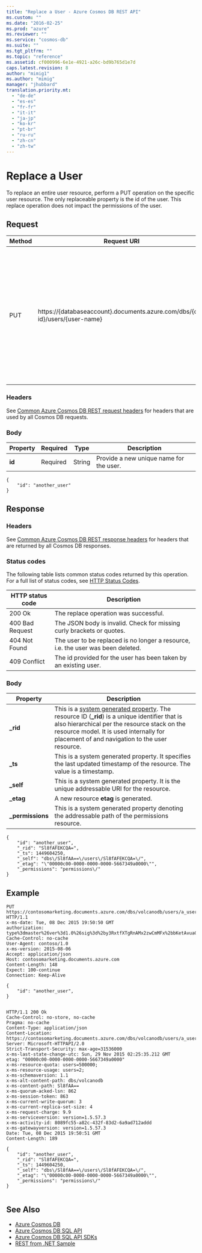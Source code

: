 ```yaml
---
title: "Replace a User - Azure Cosmos DB REST API"
ms.custom: ""
ms.date: "2016-02-25"
ms.prod: "azure"
ms.reviewer: ""
ms.service: "cosmos-db"
ms.suite: ""
ms.tgt_pltfrm: ""
ms.topic: "reference"
ms.assetid: cf000996-6e1e-4921-a26c-bd9b765d1e7d
caps.latest.revision: 8
author: "mimig1"
ms.author: "mimig"
manager: "jhubbard"
translation.priority.mt: 
  - "de-de"
  - "es-es"
  - "fr-fr"
  - "it-it"
  - "ja-jp"
  - "ko-kr"
  - "pt-br"
  - "ru-ru"
  - "zh-cn"
  - "zh-tw"
---
```

# Replace a User
  To replace an entire user resource, perform a PUT operation on the specific user resource. The only replaceable property is the id of the user. This replace operation does not impact the permissions of the user.  
  
## Request  
  
|Method|Request URI|Description|  
|------------|-----------------|-----------------|  
|PUT|https://{databaseaccount}.documents.azure.com/dbs/{db-id}/users/{user-name}|Note that the {databaseaccount} is the name of the Azure Cosmos DB account created under your subscription. The {db-id} value is the user generated name/id of the database where the user resides, not the system generated id (rid). The {user-name} value is the name of the user to be replaced.|  
  
### Headers  
 See [Common Azure Cosmos DB REST request headers](common-documentdb-rest-request-headers.md) for headers that are used by all Cosmos DB requests.  
  
### Body  
  
|Property|Required|Type|Description|  
|--------------|--------------|----------|-----------------|  
|**id**|Required|String|Provide a new unique name for the user.|  
  
```  
{  
    "id": "another_user"  
}  
```  
  
## Response  
  
### Headers  
 See [Common Azure Cosmos DB REST response headers](common-documentdb-rest-response-headers.md) for headers that are returned by all Cosmos DB responses.  
  
### Status codes  
 The following table lists common status codes returned by this operation. For a full list of status codes, see [HTTP Status Codes](https://msdn.microsoft.com/library/azure/dn783364.aspx).  
  
|HTTP status code|Description|  
|----------------------|-----------------|  
|200 Ok|The replace operation was successful.|  
|400 Bad Request|The JSON body is invalid. Check for missing curly brackets or quotes.|  
|404 Not Found|The user to be replaced is no longer a resource, i.e. the user was been deleted.|  
|409 Conflict|The id provided for the user has been taken by an existing user.|  
  
### Body  
  
|Property|Description|  
|--------------|-----------------|  
|**_rid**|This is a [system generated property](https://docs.microsoft.com/azure/cosmos-db/sql-api-resources#system-vs-user-defined-resources). The resource ID (**_rid**) is a unique identifier that is also hierarchical per the resource stack on the resource model. It is used internally for placement of and navigation to the user resource.|  
|**_ts**|This is a system generated property. It specifies the last updated timestamp of the resource. The value is a timestamp.|  
|**_self**|This is a system generated property. It is the unique addressable URI for the resource.|  
|**_etag**|A new resource **etag** is generated.|  
|**_permissions**|This is a system generated property denoting the addressable path of the permissions resource.|  
  
```  
{  
    "id": "another_user",  
    "_rid": "Sl8fAFEKCQA=",  
    "_ts": 1449604250,  
    "_self": "dbs\/Sl8fAA==\/users\/Sl8fAFEKCQA=\/",  
    "_etag": "\"00000c00-0000-0000-0000-5667349a0000\"",  
    "_permissions": "permissions\/"  
}  
```  
  
## Example  
  
```  
PUT https://contosomarketing.documents.azure.com/dbs/volcanodb/users/a_user HTTP/1.1  
x-ms-date: Tue, 08 Dec 2015 19:50:50 GMT  
authorization: type%3dmaster%26ver%3d1.0%26sig%3d%2by3RxtfXTgRnAMx2zwCmMFx%2bbKetAvuaGmVYeS1psjE%3d  
Cache-Control: no-cache  
User-Agent: contoso/1.0  
x-ms-version: 2015-08-06  
Accept: application/json  
Host: contosomarketing.documents.azure.com  
Content-Length: 148  
Expect: 100-continue  
Connection: Keep-Alive  
  
{  
    "id": "another_user",  
}  
  
```  
  
```  
HTTP/1.1 200 Ok  
Cache-Control: no-store, no-cache  
Pragma: no-cache  
Content-Type: application/json  
Content-Location: https://contosomarketing.documents.azure.com/dbs/volcanodb/users/a_user  
Server: Microsoft-HTTPAPI/2.0  
Strict-Transport-Security: max-age=31536000  
x-ms-last-state-change-utc: Sun, 29 Nov 2015 02:25:35.212 GMT  
etag: "00000c00-0000-0000-0000-5667349a0000"  
x-ms-resource-quota: users=500000;  
x-ms-resource-usage: users=2;  
x-ms-schemaversion: 1.1  
x-ms-alt-content-path: dbs/volcanodb  
x-ms-content-path: Sl8fAA==  
x-ms-quorum-acked-lsn: 862  
x-ms-session-token: 863  
x-ms-current-write-quorum: 3  
x-ms-current-replica-set-size: 4  
x-ms-request-charge: 9.9  
x-ms-serviceversion: version=1.5.57.3  
x-ms-activity-id: 8089fc55-a82c-432f-83d2-6a9ad712addd  
x-ms-gatewayversion: version=1.5.57.3  
Date: Tue, 08 Dec 2015 19:50:51 GMT  
Content-Length: 189  
  
{  
    "id": "another_user",  
    "_rid": "Sl8fAFEKCQA=",  
    "_ts": 1449604250,  
    "_self": "dbs\/Sl8fAA==\/users\/Sl8fAFEKCQA=\/",  
    "_etag": "\"00000c00-0000-0000-0000-5667349a0000\"",  
    "_permissions": "permissions\/"  
}  
  
```  
  
## See Also  
* [Azure Cosmos DB](https://docs.microsoft.com/azure/cosmos-db/introduction) 
* [Azure Cosmos DB SQL API](https://docs.microsoft.com/azure/cosmos-db/sql-api-introduction)   
* [Azure Cosmos DB SQL API SDKs](https://docs.microsoft.com/en-us/azure/cosmos-db/sql-api-sdk-dotnet)    
* [REST from .NET Sample](https://github.com/Azure/azure-documentdb-dotnet/tree/master/samples/rest-from-.net)  
  
  
